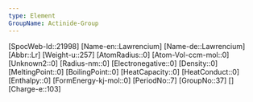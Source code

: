 ```yaml
---
type: Element
GroupName: Actinide-Group
---
```

[SpocWeb-Id::21998]
[Name-en::Lawrencium]
[Name-de::Lawrencium]
[Abbr::Lr]
[Weight-u::257]
[AtomRadius::0]
[Atom-Vol-ccm-mol::0]
[Unknown2::0]
[Radius-nm::0]
[Electronegative::0]
[Density::0]
[MeltingPoint::0]
[BoilingPoint::0]
[HeatCapacity::0]
[HeatConduct::0]
[Enthalpy::0]
[FormEnergy-kj-mol::0]
[PeriodNo::7]
[GroupNo::37]
[]
[Charge-e::103]

